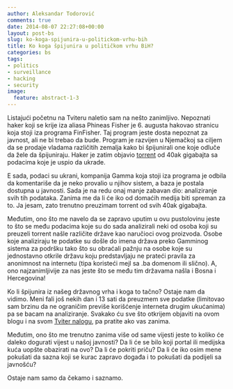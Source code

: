```yaml
---
author: Aleksandar Todorović
comments: true
date: 2014-08-07 22:27:08+00:00
layout: post-bs
slug: ko-koga-spijunira-u-politickom-vrhu-bih
title: Ko koga špijunira u političkom vrhu BiH?
categories: bs
tags:
- politics
- surveillance
- hacking
- security
image:
  feature: abstract-1-3
---
```


Listajući početnu na Tviteru naletio sam na nešto zanimljivo. Nepoznati haker koji se krije iza aliasa Phineas Fisher je 6. augusta hakovao stranicu koja stoji iza programa FinFisher. Taj program jeste dosta nepoznat za javnost, ali ne bi trebao da bude. Program je razvijen u Njemačkoj sa ciljem da se prodaje vladama različitih zemalja kako bi špijunirali one koje odluče da žele da špijuniraju. Haker je zatim objavio [torrent](https://netzpolitik.org/wp-upload/finfisher.torrent) od 40ak gigabajta sa podacima koje je uspio da ukrade.

E sada, podaci su ukrani, kompanija Gamma koja stoji iza programa je odbila da komentariše da je neko provalio u njihov sistem, a baza je postala dostupna u javnosti. Sada je na redu onaj manje zabavan dio: analiziranje svih tih podataka. Zanima me da li će iko od domaćih medija biti spreman za to. Ja jesam, zato trenutno preuzimam torrent od svih 40ak gigabajta.

Međutim, ono što me navelo da se zapravo uputim u ovu pustolovinu jeste to što se među podacima koje su do sada analizirali neki od osoba koji su preuzeli torrent našle različite države kao naručioci ovog proizvoda. Osobe koje analiziraju te podatke su došle do imena država preko Gamminog sistema za podršku tako što su obraćali pažnju na osobe koje su jednostavno otkrile državu koju predstavljaju ne prateći pravila za anonimnost na internetu (tipa koristeći mejl sa .ba domenom ili slično). A, ono najzanimljivije za nas jeste što se među tim državama našla i Bosna i Hercegovina!

Ko li špijunira iz našeg državnog vrha i koga to tačno? Ostaje nam da vidimo. Meni fali još nekih dan i 13 sati da preuzmem sve podatke (limitovao sam brzinu da ne ograničim previše korišćenje interneta drugim ukućanima) pa se bacam na analiziranje. Svakako ću sve što otkrijem objaviti na ovom blogu i na svom [Tviter nalogu](https://twitter.com/r3bl_), pa pratite ako vas zanima.

Međutim, ono što me trenutno zanima više od same vijesti jeste to koliko će daleko dogurati vijest u našoj javnosti? Da li će se bilo koji portal ili medijska kuća uopšte obazirati na ovo? Da li će pokriti priču? Da li će iko osim mene pokušati da sazna koji se kurac zapravo događa i to pokušati da podijeli sa javnošću?

Ostaje nam samo da čekamo i saznamo.

